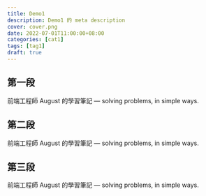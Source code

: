 ```yaml
---
title: Demo1
description: Demo1 的 meta description
cover: cover.png
date: 2022-07-01T11:00:00+08:00
categories: [cat1]
tags: [tag1]
draft: true
---
```


## 第一段
前端工程師 August 的學習筆記 — solving problems, in simple ways.

## 第二段
前端工程師 August 的學習筆記 — solving problems, in simple ways.

## 第三段
前端工程師 August 的學習筆記 — solving problems, in simple ways.